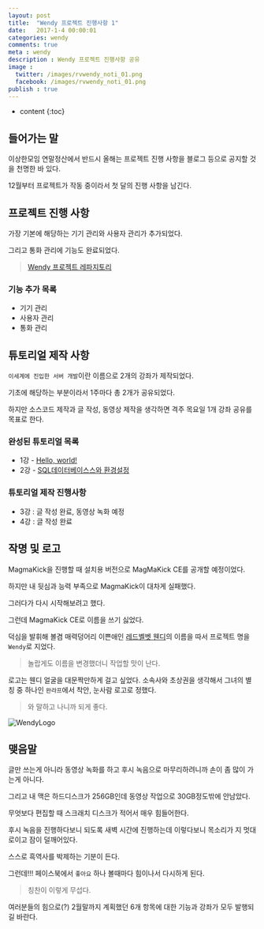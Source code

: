 ```yaml
---
layout: post
title:  "Wendy 프로젝트 진행사항 1"
date:   2017-1-4 00:00:01
categories: wendy
comments: true
meta : wendy
description : Wendy 프로젝트 진행사항 공유
image : 
  twitter: /images/rvwendy_noti_01.png
  facebook: /images/rvwendy_noti_01.png
publish : true
---
```


* content
{:toc}

## 들어가는 말
이상한모임 연말정산에서 반드시 올해는 프로젝트 진행 사항을 블로그 등으로 공지할 것을 천명한 바 있다.

12월부터 프로젝트가 작동 중이라서 첫 달의 진행 사항을 남긴다.

## 프로젝트 진행 사항
가장 기본에 해당하는 기기 관리와 사용자 관리가 추가되었다.

그리고 통화 관리에 기능도 완료되었다.

> [Wendy 프로젝트 레파지토리](https://github.com/totuworld/Wendy)

### 기능 추가 목록
* 기기 관리
* 사용자 관리
* 통화 관리

## 튜토리얼 제작 사항
`이세계에 진입한 서버 개발`이란 이름으로 2개의 강좌가 제작되었다.

기초에 해당하는 부분이라서 1주마다 총 2개가 공유되었다.

하지만 소스코드 제작과 글 작성, 동영상 제작을 생각하면 격주 목요일 1개 강좌 공유를 목표로 한다.

### 완성된 튜토리얼 목록
* 1강 - [Hello, world!](https://blog.totu.dev/2016/12/21/azureandunity-01/)
* 2강 - [SQL데이터베이스스와 환경설정](https://blog.totu.dev/2016/12/29/azureandunity-02/)

### 튜토리얼 제작 진행사항
* 3강 : 글 작성 완료, 동영상 녹화 예정
* 4강 : 글 작성 완료

## 작명 및 로고
MagmaKick을 진행할 때 설치용 버전으로 MagMaKick CE를 공개할 예정이었다.

하지만 내 뒷심과 능력 부족으로 MagmaKick이 대차게 실패했다.

그러다가 다시 시작해보려고 했다.

그런데 MagmaKick CE로 이름을 쓰기 싫었다.

덕심을 발휘해 볼겸 매력덩어리 이쁜애인 [레드벨벳 웬디](https://www.google.co.kr/webhp?sourceid=chrome-instant&ion=1&espv=2&ie=UTF-8#q=%EB%A0%88%EB%93%9C%EB%B2%A8%EB%B2%B3%20%EC%9B%AC%EB%94%94)의 이름을 따서 프로젝트 명을 `Wendy`로 지었다.

> 놀랍게도 이름을 변경했더니 작업할 맛이 난다.

로고는 웬디 얼굴을 대문짝만하게 걸고 싶었다. 소속사와 초상권을 생각해서 그녀의 별칭 중 하나인 `완라프`에서 착안, 눈사람 로고로 정했다.

> 와 말하고 나니까 되게 좋다.

![WendyLogo](/images/Wanlaf.png)

## 맺음말

글만 쓰는게 아니라 동영상 녹화를 하고 후시 녹음으로 마무리하려니까 손이 좀 많이 가는게 아니다.

그리고 내 맥은 하드디스크가 256GB인데 동영상 작업으로 30GB정도밖에 안남았다.

무엇보다 편집할 때 스크래치 디스크가 적어서 매우 힘들어한다.


후시 녹음을 진행하다보니 되도록 새벽 시간에 진행하는데 이렇다보니 목소리가 지 멋대로이고 잠이 덜깨어있다.

스스로 흑역사를 박제하는 기분이 든다.

그런데!!! 페이스북에서 `좋아요` 하나 볼때마다 힘이나서 다시하게 된다.

> 칭찬이 이렇게 무섭다.

여러분들의 힘으로(?) 2월말까지 계획했던 6개 항목에 대한 기능과 강좌가 모두 발행되길 바란다.